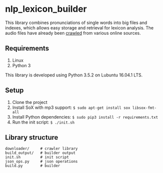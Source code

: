 # nlp_lexicon_builder

This library combines pronunciations of single words into big files and indexes, which allows easy storage and retrieval for lexicon analysis. The audio files have already been [crawled](https://github.com/nathanielove/English-words-pronunciation-mp3-audio-download) from various online sources.

## Requirements

1. Linux
1. Python 3

This library is developed using Python 3.5.2 on Lubuntu 16.04.1 LTS.

## Setup

1. Clone the project
1. Install SoX with mp3 support: `$ sudo apt-get install sox libsox-fmt-all`
1. Install Python dependencies: `$ sudo pip3 install -r requirements.txt`
1. Run the init script: `$ ./init.sh`

## Library structure

```
downloader/     # crawler library
build_output/   # builder output
init.sh         # init script
json_ops.py     # json operations
build.py        # builder
```